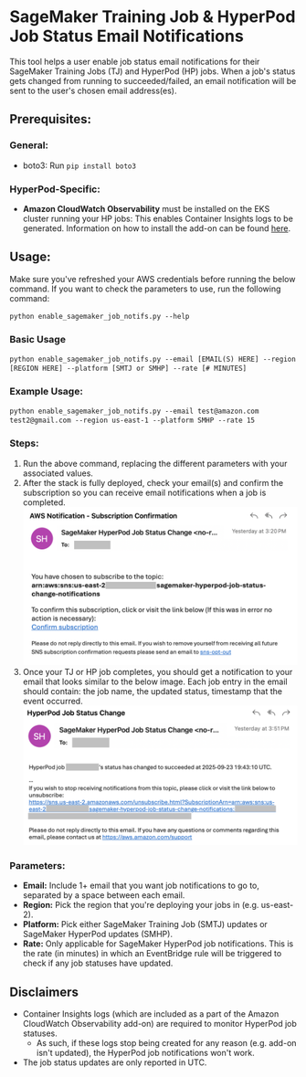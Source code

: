 # SageMaker Training Job & HyperPod Job Status Email Notifications
This tool helps a user enable job status email notifications for their SageMaker Training Jobs (TJ) and HyperPod (HP) jobs. 
When a job's status gets changed from running to succeeded/failed, an email notification will be sent to the user's chosen email address(es). 
## Prerequisites:
### General: 
- boto3: Run ```pip install boto3```
### HyperPod-Specific: 
- **Amazon CloudWatch Observability** must be installed on the EKS cluster running your HP jobs: This enables Container Insights logs to be generated. Information on how to install the add-on can be found [here](https://docs.aws.amazon.com/AmazonCloudWatch/latest/monitoring/install-CloudWatch-Observability-EKS-addon.html). 
## Usage:
Make sure you've refreshed your AWS credentials before running the below command. If you want to check the parameters to use, run the following command:
```
python enable_sagemaker_job_notifs.py --help
```
### Basic Usage
```
python enable_sagemaker_job_notifs.py --email [EMAIL(S) HERE] --region [REGION HERE] --platform [SMTJ or SMHP] --rate [# MINUTES]
```
### Example Usage:
```
python enable_sagemaker_job_notifs.py --email test@amazon.com test2@gmail.com --region us-east-1 --platform SMHP --rate 15
```
### Steps:
1. Run the above command, replacing the different parameters with your associated values.
2. After the stack is fully deployed, check your email(s) and confirm the subscription so you can receive email notifications when a job is completed. 
![An image displaying the subscription email the user will receive upon stack completion.](../imgs/job_subscription_example.png)
3. Once your TJ or HP job completes, you should get a notification to your email that looks similar to the below image. Each job entry in the email should contain: the job name, the updated status, timestamp that the event occurred. 
![An image displaying an example of a job notification email that the user will receive when a job completes.](../imgs/job_notification_example.png)
### Parameters:
- **Email:** Include 1+ email that you want job notifications to go to, separated by a space between each email.  
- **Region:** Pick the region that you're deploying your jobs in (e.g. us-east-2). 
- **Platform:** Pick either SageMaker Training Job (SMTJ) updates or SageMaker HyperPod updates (SMHP).
- **Rate:** Only applicable for SageMaker HyperPod job notifications. This is the rate (in minutes) in which an EventBridge rule will be triggered to check if any job statuses have updated. 
## Disclaimers
* Container Insights logs (which are included as a part of the Amazon CloudWatch Observability add-on) are required to monitor HyperPod job statuses. 
  * As such, if these logs stop being created for any reason (e.g. add-on isn't updated), the HyperPod job notifications won't work.  
* The job status updates are only reported in UTC. 